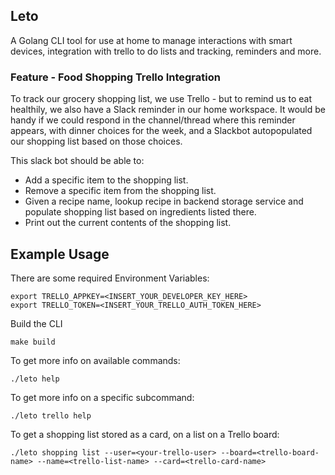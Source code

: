 ## Leto

A Golang CLI tool for use at home to manage interactions with smart devices, integration with trello to do lists and tracking, reminders and more. 

### Feature - Food Shopping Trello Integration

To track our grocery shopping list, we use Trello - but to remind us to eat healthily, we also have a Slack reminder in our home workspace. It would be handy if we could respond in the channel/thread where this reminder appears, with dinner choices for the week, and a Slackbot autopopulated our shopping list based on those choices. 

This slack bot should be able to: 
- Add a specific item to the shopping list. 
- Remove a specific item from the shopping list. 
- Given a recipe name, lookup recipe in backend storage service and populate shopping list based on ingredients listed there. 
- Print out the current contents of the shopping list. 

## Example Usage

There are some required Environment Variables: 
```
export TRELLO_APPKEY=<INSERT_YOUR_DEVELOPER_KEY_HERE>
export TRELLO_TOKEN=<INSERT_YOUR_TRELLO_AUTH_TOKEN_HERE>
```

Build the CLI
```
make build
```

To get more info on available commands: 
```
./leto help
```

To get more info on a specific subcommand:
```
./leto trello help
```

To get a shopping list stored as a card, on a list on a Trello board:
```
./leto shopping list --user=<your-trello-user> --board=<trello-board-name> --name=<trello-list-name> --card=<trello-card-name>
```